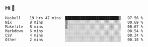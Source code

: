 ### Hi 👋

<!--START_SECTION:waka-->

```text
Haskell    19 hrs 47 mins  ████████████████████████▒   97.56 %
Nix        8 mins          ▒░░░░░░░░░░░░░░░░░░░░░░░░   00.69 %
Makefile   8 mins          ▒░░░░░░░░░░░░░░░░░░░░░░░░   00.67 %
Markdown   6 mins          ░░░░░░░░░░░░░░░░░░░░░░░░░   00.54 %
CSV        4 mins          ░░░░░░░░░░░░░░░░░░░░░░░░░   00.34 %
Other      2 mins          ░░░░░░░░░░░░░░░░░░░░░░░░░   00.18 %
```

<!--END_SECTION:waka-->
